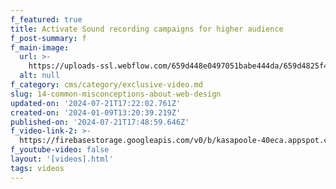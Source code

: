 ```yaml
---
f_featured: true
title: Activate Sound recording campaigns for higher audience
f_post-summary: f
f_main-image:
  url: >-
    https://uploads-ssl.webflow.com/659d448e0497051babe444da/659d4825f4bc75d5e0c7efbd_image19.jpeg
  alt: null
f_category: cms/category/exclusive-video.md
slug: 14-common-misconceptions-about-web-design
updated-on: '2024-07-21T17:22:02.761Z'
created-on: '2024-01-09T13:20:39.219Z'
published-on: '2024-07-21T17:48:59.646Z'
f_video-link-2: >-
  https://firebasestorage.googleapis.com/v0/b/kasapoole-40eca.appspot.com/o/(2)%20Linkin%20Park%20-%20Numb%20for%20cello%20and%20piano%20(COVER)%20-%20YouTube.MKV?alt=media&token=e0636366-6653-4991-b088-46d5f21dc7c8
f_youtube-video: false
layout: '[videos].html'
tags: videos
---
```



